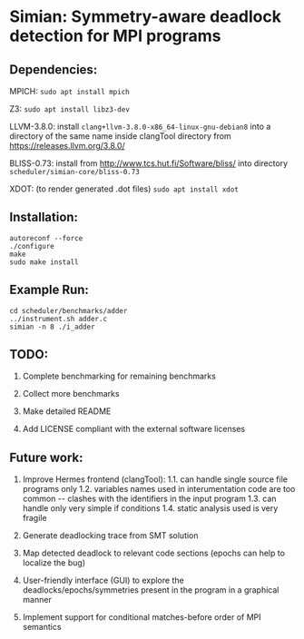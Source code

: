 # Simian: Symmetry-aware deadlock detection for MPI programs

## Dependencies:

MPICH: `sudo apt install mpich`

Z3: `sudo apt install libz3-dev`

LLVM-3.8.0: install `clang+llvm-3.8.0-x86_64-linux-gnu-debian8` into a directory of the same name inside clangTool directory from <https://releases.llvm.org/3.8.0/>

BLISS-0.73: install from <http://www.tcs.hut.fi/Software/bliss/> into directory `scheduler/simian-core/bliss-0.73`

XDOT: (to render generated .dot files) `sudo apt install xdot`

## Installation:

```
autoreconf --force
./configure
make
sudo make install
```

## Example Run:

```
cd scheduler/benchmarks/adder
../instrument.sh adder.c
simian -n 8 ./i_adder
```

## TODO:

1. Complete benchmarking for remaining benchmarks

2. Collect more benchmarks

3. Make detailed README

4. Add LICENSE compliant with the external software licenses

## Future work:

1. Improve Hermes frontend (clangTool):
	1.1. can handle single source file programs only
	1.2. variables names used in interumentation code are too common -- clashes with the identifiers in the input program
	1.3. can handle only very simple if conditions
	1.4. static analysis used is very fragile

2. Generate deadlocking trace from SMT solution

3. Map detected deadlock to relevant code sections (epochs can help to localize the bug)

4. User-friendly interface (GUI) to explore the deadlocks/epochs/symmetries present in the program in a graphical manner

5. Implement support for conditional matches-before order of MPI semantics
